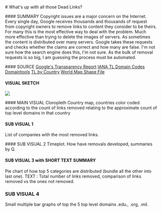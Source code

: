 # What's up with all those Dead Links?

#### SUMMARY
Copyright issues are a major concern on the Internet. Every single day, Google receives thousands and thousands of request from copyright owners to remove links to content they consider to be theirs. For many this is the most effective way to deal with the problem. Much more effective than trying to delete the images of servers. As sometimes the content is distributed over many servers. Google takes these requests and checks whether the claims are correct and how many are false. I'm not sure how the search engine does this, I'm not sure. As the bulk of removal requests is so big, I am guessing the process must be automated.

#### SOURCE
[Google's Transparency Report](https://www.google.com/transparencyreport/removals/copyright/?hl=en)
[IANA TL Domain Codes](http://www.iana.org/domains/root/db)
[Domaintools](http://research.domaintools.com/statistics/tld-counts/)
[TL by Country](http://www.domainsherpa.com/country-code-top-level-domains/)
[World Map Shape File](http://www.bluemarblegeo.com/download.php)


#### VISUAL SKETCH
![](AB4DB39A-7CDF-42DC-A68B-243E935AB75E.png)

#### MAIN VISUAL
Cloropleth Country map, countries color coded according to the count of links removed relating to the approximate count of top level domains in that country

#### SUB VISUAL 1
List of companies with the most removed links.

#### SUB VISUAL 2
Timeplot. How have removals developed, summaries by Q.

#### SUB VISUAL 3 with SHORT TEXT SUMMARY
Pie chart of how top 5 categories are distributed (bundle all the other into last one). TEXT : Total number of links removed, comparison of links removed vs the ones not removed.

### SUB VISUAL 4
Small multiple bar graphs of top the 5 top level domains .edu., .org, .mil.
